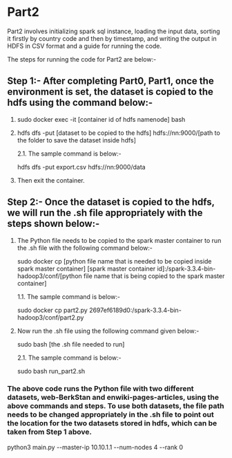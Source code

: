 # Part2

Part2 involves initializing spark sql instance, loading the input data, sorting it firstly by country code and then by timestamp, and writing the output in HDFS in CSV format and a guide for running the code.

The steps for running the code for Part2 are below:-

## Step 1:- After completing Part0, Part1, once the environment is set, the dataset is copied to the hdfs using the command below:-

1. sudo docker exec -it [container id of hdfs namenode] bash
2. hdfs dfs -put [dataset to be copied to the hdfs] hdfs://nn:9000/[path to the folder to save the dataset inside hdfs]

   2.1. The sample command is below:-

      hdfs dfs -put export.csv hdfs://nn:9000/data

3. Then exit the container.
   
## Step 2:- Once the dataset is copied to the hdfs, we will run the .sh file appropriately with the steps shown below:-

1. The Python file needs to be copied to the spark master container to run the .sh file with the following command below:-

   sudo docker cp [python file name that is needed to be copied inside spark master container] [spark master container id]:/spark-3.3.4-bin-hadoop3/conf/[python file name that is being copied to the spark master container]

   1.1. The sample command is below:-

      sudo docker cp part2.py 2697ef6189d0:/spark-3.3.4-bin-hadoop3/conf/part2.py

2. Now run the .sh file using the following command given below:-

   sudo bash [the .sh file needed to run]

   2.1. The sample command is below:-

      sudo bash run_part2.sh

### The above code runs the Python file with two different datasets, web-BerkStan and enwiki-pages-articles, using the above commands and steps. To use both datasets, the file path needs to be changed appropriately in the .sh file to point out the location for the two datasets stored in hdfs, which can be taken from Step 1 above.


python3 main.py --master-ip 10.10.1.1 --num-nodes 4 --rank 0
